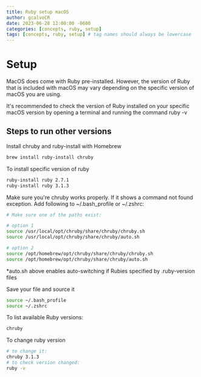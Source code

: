 ```yaml
---
title: Ruby setup macOS
author: gcalvoCR
date: 2023-06-28 12:00:00 -0600
categories: [concepts, ruby, setup]
tags: [concepts, ruby, setup] # tag names should always be lowercase
---
```


# Setup

MacOS does come with Ruby pre-installed. However, the version of Ruby that is included with macOS may vary depending on the specific version of macOS you are using.

It's recommended to check the version of Ruby installed on your specific macOS version by opening a terminal and running the command ruby -v

## Steps to run other versions

Install chruby and ruby-install with Homebrew
```sh
brew install ruby-install chruby

```

To install specific version of ruby
```sh
ruby-install ruby 2.7.1
ruby-install ruby 3.1.3
```

Make sure you're chruby works properly. If it shows a command not found exception.
Add following to ~/.bash_profile or ~/.zshrc:
```sh
# Make sure one of the paths exist:

# option 1
source /usr/local/opt/chruby/share/chruby/chruby.sh
source /usr/local/opt/chruby/share/chruby/auto.sh

# option 2
source /opt/homebrew/opt/chruby/share/chruby/chruby.sh
source /opt/homebrew/opt/chruby/share/chruby/auto.sh
```
*auto.sh above enables auto-switching if Rubies specified by .ruby-version files

Save your file and source it
```sh
source ~/.bash_profile
source ~/.zshrc
```

To list available Ruby versions:
```sh
chruby
```

To change ruby version
```sh
# to change it:
chruby 3.1.3
# to check version changed:
ruby -v
```